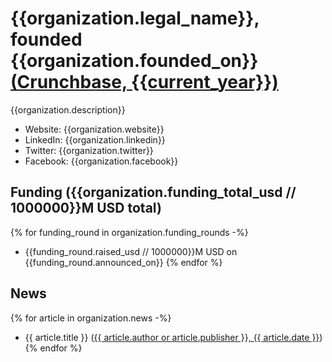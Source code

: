 # {{organization.legal_name}}, founded {{organization.founded_on}} [(Crunchbase, {{current_year}})]({{organization.url}})
{{organization.description}}

- Website: {{organization.website}}
- LinkedIn: {{organization.linkedin}}
- Twitter: {{organization.twitter}}
- Facebook: {{organization.facebook}}

## Funding ({{organization.funding_total_usd // 1000000}}M USD total)

{% for funding_round in organization.funding_rounds -%}
- {{funding_round.raised_usd // 1000000}}M USD on {{funding_round.announced_on}}
{% endfor %}

## News

{% for article in organization.news -%}
- {{ article.title }} ([{{ article.author or article.publisher }}, {{ article.date }}]({{article.url}}))
{% endfor %}